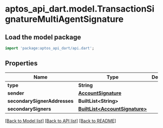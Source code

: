 # aptos_api_dart.model.TransactionSignatureMultiAgentSignature

## Load the model package
```dart
import 'package:aptos_api_dart/api.dart';
```

## Properties
Name | Type | Description | Notes
------------ | ------------- | ------------- | -------------
**type** | **String** |  | 
**sender** | [**AccountSignature**](AccountSignature.md) |  | 
**secondarySignerAddresses** | **BuiltList&lt;String&gt;** |  | 
**secondarySigners** | [**BuiltList&lt;AccountSignature&gt;**](AccountSignature.md) |  | 

[[Back to Model list]](../README.md#documentation-for-models) [[Back to API list]](../README.md#documentation-for-api-endpoints) [[Back to README]](../README.md)


